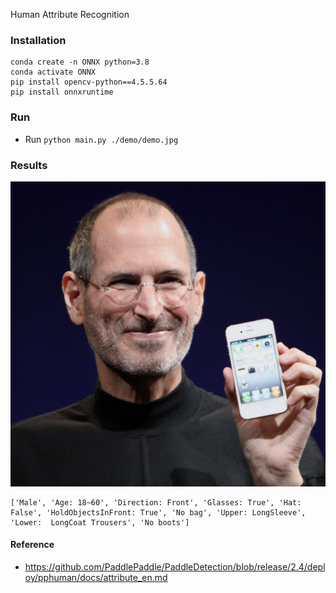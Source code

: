 Human Attribute Recognition

### Installation

```
conda create -n ONNX python=3.8
conda activate ONNX
pip install opencv-python==4.5.5.64
pip install onnxruntime
```

### Run

* Run `python main.py ./demo/demo.jpg`

### Results

<img src="./demo/demo.jpg" width="960" alt="">

```
['Male', 'Age: 18~60', 'Direction: Front', 'Glasses: True', 'Hat: False', 'HoldObjectsInFront: True', 'No bag', 'Upper: LongSleeve', 'Lower:  LongCoat Trousers', 'No boots']
```
#### Reference

* https://github.com/PaddlePaddle/PaddleDetection/blob/release/2.4/deploy/pphuman/docs/attribute_en.md
